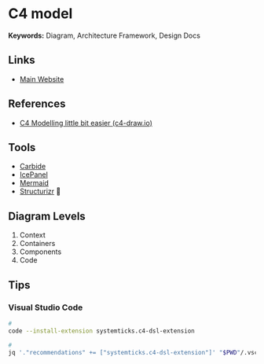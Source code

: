 # C4 model

**Keywords:** Diagram, Architecture Framework, Design Docs

<!--
Dynamic Diagram
Implementation Diagram
-->

## Links

- [Main Website](https://c4model.com)

## References

- [C4 Modelling little bit easier (c4-draw.io)](https://tobiashochguertel.github.io/c4-draw.io/)

## Tools

- [Carbide](https://carbide.dev)
- [IcePanel](https://icepanel.io)
- [Mermaid](https://mermaid.js.org/syntax/c4c.html)
- [Structurizr](/structurizr.md) 🌟

<!-- ##

- PlantUML -->

## Diagram Levels

1. Context
2. Containers
3. Components
4. Code

<!--
## Abstractions

- Person
- System
- Container
- Component
-->

## Tips

### Visual Studio Code

```sh
#
code --install-extension systemticks.c4-dsl-extension

#
jq '."recommendations" += ["systemticks.c4-dsl-extension"]' "$PWD"/.vscode/extensions.json | sponge "$PWD"/.vscode/extensions.json
```
